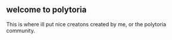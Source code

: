 ## welcome to polytoria
  This is where ill put nice creatons created by me, or the polytoria community.


































































